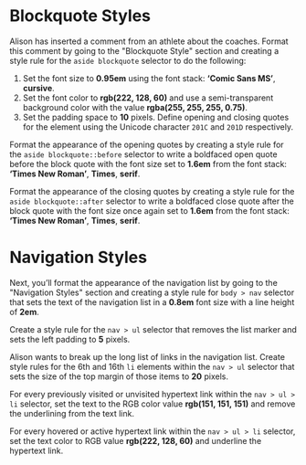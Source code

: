 # Blockquote Styles

Alison has inserted a comment from an athlete about the coaches. Format this comment by going to the "Blockquote Style" section and creating a style rule for the `aside blockquote` selector to do the following:
1. Set the font size to **0.95em** using the font stack: **‘Comic Sans MS’**, **cursive**.
2. Set the font color to **rgb(222, 128, 60)** and use a semi-transparent background color with the value **rgba(255, 255, 255, 0.75)**.
3. Set the padding space to **10** pixels.
Define opening and closing quotes for the element using the Unicode character `201C` and `201D` respectively. 

Format the appearance of the opening quotes by creating a style rule for the `aside blockquote::before` selector to write a boldfaced open quote before the block quote with the font size set to **1.6em** from the font stack: **‘Times New Roman’**, **Times**, **serif**. 

Format the appearance of the closing quotes by creating a style rule for the `aside blockquote::after` selector to write a boldfaced close quote after the block quote with the font size once again set to **1.6em** from the font stack: **‘Times New Roman’**, **Times**, **serif**. 

# Navigation Styles

Next, you’ll format the appearance of the navigation list by going to the "Navigation Styles" section and creating a style rule for `body > nav` selector that sets the text of the navigation list in a **0.8em** font size with a line height of **2em**.

Create a style rule for the `nav > ul` selector that removes the list marker and sets the left padding to **5** pixels.

Alison wants to break up the long list of links in the navigation list. Create style rules for the 6th and 16th `li` elements within the `nav > ul` selector that sets the size of the top margin of those items to **20** pixels.

For every previously visited or unvisited hypertext link within the `nav > ul > li` selector, set the text to the RGB color value **rgb(151, 151, 151)** and remove the underlining from the text link.

For every hovered or active hypertext link within the `nav > ul > li` selector, set the text color to RGB value **rgb(222, 128, 60)** and underline the hypertext link.
